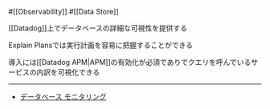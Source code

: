 #[[Observability]] #[[Data Store]]

[[Datadog]]上でデータベースの詳細な可視性を提供する

Explain Plansでは実行計画を容易に把握することができる

導入には[[Datadog APM|APM]]の有効化が必須でありでクエリを呼んでいるサービスの内訳を可視化できる

---

- [データベース モニタリング](https://docs.datadoghq.com/ja/database_monitoring/)
